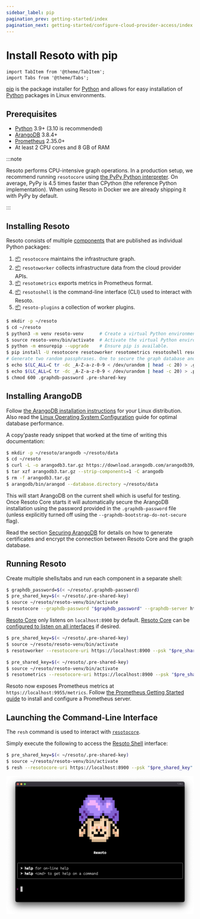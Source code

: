 ```yaml
---
sidebar_label: pip
pagination_prev: getting-started/index
pagination_next: getting-started/configure-cloud-provider-access/index
---
```


# Install Resoto with pip

```mdx-code-block
import TabItem from '@theme/TabItem';
import Tabs from '@theme/Tabs';
```

[pip](https://pip.pypa.io) is the package installer for [Python](https://www.python.org) and allows for easy installation of [Python](https://www.python.org) packages in Linux environments.

## Prerequisites

- [Python](https://python.org) 3.9+ (3.10 is recommended)
- [ArangoDB](https://arangodb.com) 3.8.4+
- [Prometheus](https://prometheus.io) 2.35.0+
- At least 2 CPU cores and 8 GB of RAM

:::note

Resoto performs CPU-intensive graph operations. In a production setup, we recommend running `resotocore` using [the PyPy Python interpreter](https://www.pypy.org/). On average, PyPy is 4.5 times faster than CPython (the reference Python implementation). When using Resoto in Docker we are already shipping it with PyPy by default.

:::

## Installing Resoto

Resoto consists of multiple [components](../../concepts/components/index.md) that are published as individual Python packages:

1. [📦](https://pypi.org/project/resotocore/) `resotocore` maintains the infrastructure graph.
2. [📦](https://pypi.org/project/resotoworker/) `resotoworker` collects infrastructure data from the cloud provider APIs.
3. [📦](https://pypi.org/project/resotometrics/) `resotometrics` exports metrics in Prometheus format.
4. [📦](https://pypi.org/project/resotoshell/) `resotoshell` is the command-line interface (CLI) used to interact with Resoto.
5. [📦](https://pypi.org/project/resoto-plugins/) `resoto-plugins` a collection of worker plugins.

```bash title="Installing Resoto using pip"
$ mkdir -p ~/resoto
$ cd ~/resoto
$ python3 -m venv resoto-venv      # Create a virtual Python environment.
$ source resoto-venv/bin/activate  # Activate the virtual Python environment.
$ python -m ensurepip --upgrade    # Ensure pip is available.
$ pip install -U resotocore resotoworker resotometrics resotoshell resoto-plugins
# Generate two random passphrases. One to secure the graph database and one to secure resotocore with.
$ echo $(LC_ALL=C tr -dc _A-Z-a-z-0-9 < /dev/urandom | head -c 20) > .graphdb-password
$ echo $(LC_ALL=C tr -dc _A-Z-a-z-0-9 < /dev/urandom | head -c 20) > .pre-shared-key
$ chmod 600 .graphdb-password .pre-shared-key
```

## Installing ArangoDB

Follow [the ArangoDB installation instructions](https://www.arangodb.com/docs/stable/getting-started-installation.html) for your Linux distribution. Also read the [Linux Operating System Configuration](https://www.arangodb.com/docs/stable/installation-linux-osconfiguration.html) guide for optimal database performance.

A copy'paste ready snippet that worked at the time of writing this documentation:

```bash
$ mkdir -p ~/resoto/arangodb ~/resoto/data
$ cd ~/resoto
$ curl -L -o arangodb3.tar.gz https://download.arangodb.com/arangodb39/Community/Linux/arangodb3-linux-3.9.1.tar.gz
$ tar xzf arangodb3.tar.gz --strip-components=1 -C arangodb
$ rm -f arangodb3.tar.gz
$ arangodb/bin/arangod --database.directory ~/resoto/data
```

This will start ArangoDB on the current shell which is useful for testing. Once Resoto Core starts it will automatically secure the ArangoDB installation using the password provided in the `.graphdb-password` file (unless explicitly turned off using the `--graphdb-bootstrap-do-not-secure` flag).

Read the section [Securing ArangoDB](../../concepts/security.md#custom-certificates) for details on how to generate certificates and encrypt the connection between Resoto Core and the graph database.

## Running Resoto

Create multiple shells/tabs and run each component in a separate shell:

<Tabs>
<TabItem value="resotocore" label="resotocore">

```bash
$ graphdb_password=$(< ~/resoto/.graphdb-password)
$ pre_shared_key=$(< ~/resoto/.pre-shared-key)
$ source ~/resoto/resoto-venv/bin/activate
$ resotocore --graphdb-password "$graphdb_password" --graphdb-server http://localhost:8529 --psk "$pre_shared_key"
```

[Resoto Core](../../concepts/components/core.md) only listens on `localhost:8900` by default. [Resoto Core](../../concepts/components/core.md) can be [configured to listen on all interfaces](../../reference/configuration/core.md#network-interfaces) if desired.

</TabItem>
<TabItem value="resotoworker" label="resotoworker">

```bash
$ pre_shared_key=$(< ~/resoto/.pre-shared-key)
$ source ~/resoto/resoto-venv/bin/activate
$ resotoworker --resotocore-uri https://localhost:8900 --psk "$pre_shared_key"
```

</TabItem>
<TabItem value="resotometrics" label="resotometrics">

```bash
$ pre_shared_key=$(< ~/resoto/.pre-shared-key)
$ source ~/resoto/resoto-venv/bin/activate
$ resotometrics --resotocore-uri https://localhost:8900 --psk "$pre_shared_key"
```

Resoto now exposes Prometheus metrics at `https://localhost:9955/metrics`. Follow [the Prometheus Getting Started guide](https://prometheus.io/docs/prometheus/latest/getting_started/) to install and configure a Prometheus server.

</TabItem>
</Tabs>

## Launching the Command-Line Interface

The `resh` command is used to interact with [`resotocore`](../../concepts/components/core.md).

Simply execute the following to access the [Resoto Shell](../../concepts/components/shell.md) interface:

```bash
$ pre_shared_key=$(< ~/resoto/.pre-shared-key)
$ source ~/resoto/resoto-venv/bin/activate
$ resh --resotocore-uri https://localhost:8900 --psk "$pre_shared_key"
```

![Resoto Shell](./img/resoto-shell.png)
